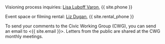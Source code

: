 Visioning process inquiries: [Lisa Luboff Varon](mailto:lisa.luboff@smgov.net), {{ site.phone }}

Event space or filming rental: [Liz Dugan](mailto:elizabeth.dugan@smgov.net), {{ site.rental_phone }}

To send your comments to the Civic Working Group (CWG), you can send an email to <{{ site.email }}>. Letters from the public are shared at the CWG monthly meetings.
